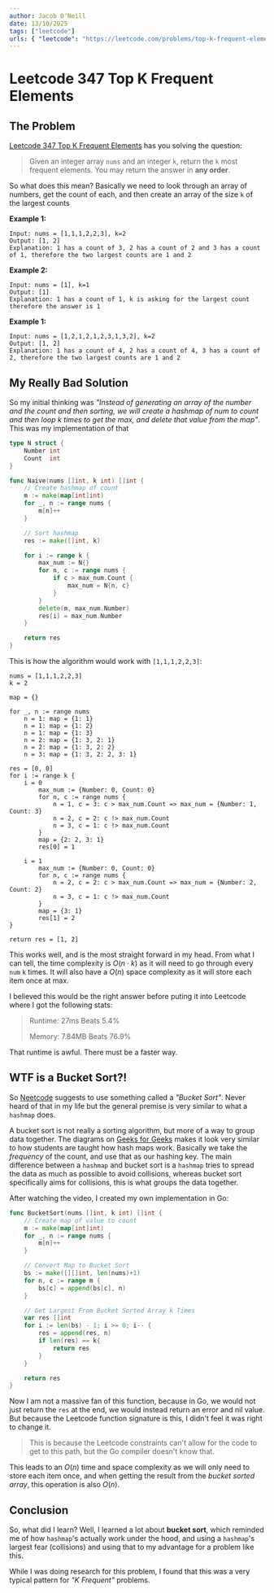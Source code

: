 ```yaml
---
author: Jacob O'Neill
date: 13/10/2025
tags: ["leetcode"]
urls: { "leetcode": "https://leetcode.com/problems/top-k-frequent-elements", "github": "https://github.com/jacoboneill/blog/blob/main/posts/347_top_k_frequent_elements/top_k_frequent_elements.go"}
---
```


# Leetcode 347 Top K Frequent Elements

## The Problem

[Leetcode 347 Top K Frequent Elements](https://leetcode.com/problems/top-k-frequent-elements) has you solving the question:

> Given an integer array `nums` and an integer `k`, return the `k` most frequent elements. You may return the answer in **any order**.

So what does this mean? Basically we need to look through an array of numbers, get the count of each, and then create an array of the size `k` of the largest counts

**Example 1:**
```
Input: nums = [1,1,1,2,2,3], k=2
Output: [1, 2]
Explanation: 1 has a count of 3, 2 has a count of 2 and 3 has a count of 1, therefore the two largest counts are 1 and 2
```

**Example 2:**
```
Input: nums = [1], k=1
Output: [1]
Explanation: 1 has a count of 1, k is asking for the largest count therefore the answer is 1
```

**Example 1:**
```
Input: nums = [1,2,1,2,1,2,3,1,3,2], k=2
Output: [1, 2]
Explanation: 1 has a count of 4, 2 has a count of 4, 3 has a count of 2, therefore the two largest counts are 1 and 2
```

## My Really Bad Solution

So my initial thinking was *"Instead of generating an array of the number and the count and then sorting, we will create a hashmap of num to count and then loop k times to get the max, and delete that value from the map"*. This was my implementation of that

```go
type N struct {
    Number int
    Count  int
}

func Naive(nums []int, k int) []int {
    // Create hashmap of count
    m := make(map[int]int)
    for _, n := range nums {
        m[n]++
    }

    // Sort hashmap
    res := make([]int, k)

    for i := range k {
        max_num := N{}
        for n, c := range nums {
            if c > max_num.Count {
                max_num = N{n, c}
            }
        }
        delete(m, max_num.Number)
        res[i] = max_num.Number
    }

    return res
}
```

This is how the algorithm would work with `[1,1,1,2,2,3]`:
```
nums = [1,1,1,2,2,3]
k = 2

map = {}

for _, n := range nums
    n = 1: map = {1: 1}
    n = 1: map = {1: 2}
    n = 1: map = {1: 3}
    n = 2: map = {1: 3, 2: 1}
    n = 2: map = {1: 3, 2: 2}
    n = 3: map = {1: 3, 2: 2, 3: 1}

res = [0, 0]
for i := range k {
    i = 0
        max_num := {Number: 0, Count: 0}
        for n, c := range nums {
            n = 1, c = 3: c > max_num.Count => max_num = {Number: 1, Count: 3}
            n = 2, c = 2: c !> max_num.Count
            n = 3, c = 1: c !> max_num.Count
        }
        map = {2: 2, 3: 1}
        res[0] = 1

    i = 1
        max_num := {Number: 0, Count: 0}
        for n, c := range nums {
            n = 2, c = 2: c > max_num.Count => max_num = {Number: 2, Count: 2}    
            n = 3, c = 1: c !> max_num.Count
        }
        map = {3: 1}
        res[1] = 2
}

return res = [1, 2]
```

This works well, and is the most straight forward in my head. From what I can tell, the time complexity is $O(n \cdot k)$ as it will need to go through every `num` `k` times. It will also have a $O(n)$ space complexity as it will store each item once at max.

I believed this would be the right answer before puting it into Leetcode where I got the following stats:

> Runtime: 27ms Beats 5.4%
>
> Memory: 7.84MB Beats 76.9%

That runtime is awful. There must be a faster way.

## WTF is a Bucket Sort?!
So [Neetcode](https://www.youtube.com/watch?v=YPTqKIgVk-k) suggests to use something called a *"Bucket Sort"*. Never heard of that in my life but the general premise is very similar to what a `hashmap` does.

A bucket sort is not really a sorting algorithm, but more of a way to group data together. The diagrams on [Geeks for Geeks](https://www.geeksforgeeks.org/dsa/bucket-sort) makes it look very similar to how students are taught how hash maps work. Basically we take the *frequency* of the count, and use that as our hashing key. The main difference between a `hashmap` and bucket sort is a `hashmap` tries to spread the data as much as possible to avoid collisions, whereas bucket sort specifically aims for collisions, this is what groups the data together.

After watching the video, I created my own implementation in Go:
```go
func BucketSort(nums []int, k int) []int {
    // Create map of value to count
    m := make(map[int]int)
    for _, n := range nums {
        m[n]++
    }

    // Convert Map to Bucket Sort
    bs := make([][]int, len(nums)+1)
    for n, c := range m {
        bs[c] = append(bs[c], n)
    }

    // Get Largest From Bucket Sorted Array k Times
    var res []int
    for i := len(bs) - 1; i >= 0; i-- {
        res = append(res, n)
        if len(res) == k{
            return res
        }
    }

    return res
}
```

Now I am not a massive fan of this function, because in Go, we would not just return the `res` at the end, we would instead return an error and nil value. But because the Leetcode function signature is this, I didn't feel it was right to change it. 

> This is because the Leetcode constraints can't allow for the code to get to this path, but the Go compiler doesn't know that.

This leads to an $O(n)$ time and space complexity as we will only need to store each item once, and when getting the result from the *bucket sorted array*, this operation is also $O(n)$.

## Conclusion

So, what did I learn? Well, I learned a lot about **bucket sort**, which reminded me of how `hashmap`'s actually work under the hood, and using a `hashmap`'s largest fear (collisions) and using that to my advantage for a problem like this.

While I was doing research for this problem, I found that this was a very typical pattern for *"K Frequent"* problems.
